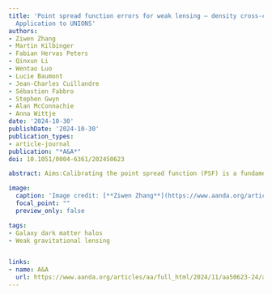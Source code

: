 ```yaml
---
title: 'Point spread function errors for weak lensing – density cross-correlations:
  Application to UNIONS'
authors:
- Ziwen Zhang
- Martin Kilbinger
- Fabian Hervas Peters
- Qinxun Li
- Wentao Luo
- Lucie Baumont
- Jean-Charles Cuillandre
- Sébastien Fabbro
- Stephen Gwyn
- Alan McConnachie
- Anna Wittje
date: '2024-10-30'
publishDate: '2024-10-30'
publication_types:
- article-journal
publication: "*A&A*"
doi: 10.1051/0004-6361/202450623

abstract: Aims:Calibrating the point spread function (PSF) is a fundamental part of weak gravitational lensing analyses. Even with corrected galaxy images, imperfect calibrations can introduce biases. We propose an analytical framework for quantifying PSF-induced systematics as diagnostics for cross-correlation measurements of weak lensing with density tracers, e.g., galaxy-galaxy lensing. We show how those systematics propagate to physical parameters of the density tracers. Those diagnostics only require a shape catalogue of PSF stars and foreground galaxy positions. Methods:We consider the PSF-induced multiplicative bias, and introduce three second-order statistics as additive biases. We compute both biases for the weak-lensing derived halo mass of spectroscopic foreground galaxy samples, in particular, their effect on the tangential shear and fitted halo mass as a function of stellar mass. In addition, we assess their impact on the recently published black-hole - halo-mass relation for type I Active Galactic Nuclei (AGNs). Results:Using weak-lensing catalogues from the Ultraviolet Near Infrared Optical Northern Survey (UNIONS) and Dark Energy Survey (DES), we find the multiplicative biases in the tangential shear to be less than 0.5%. No correlations between additive bias and galaxy properties of the foreground sample are detected. The combined PSF systematics affect low-mass galaxies and small angular scales; halo mass estimates can be biased by up to 18% for a sample of central galaxies in the stellar mass range 9.0 ≤ log M∗/M⊙ < 9.5. Conclusions:The PSF-induced multiplicative bias is a subdominant contribution to current studies of weak-lensing - density cross-correlations, but might become significant for upcoming Stage-VI surveys. For samples with a low tangential shear, additive PSF systematics can induce a significant bias on derived properties such as halo mass.

image:
  caption: 'Image credit: [**Ziwen Zhang**](https://www.aanda.org/articles/aa/full_html/2024/11/aa50623-24/aa50623-24.html)'
  focal_point: ""
  preview_only: false

tags:
- Galaxy dark matter halos
- Weak gravitational lensing


links:
- name: A&A
  url: https://www.aanda.org/articles/aa/full_html/2024/11/aa50623-24/aa50623-24.html
---
```

